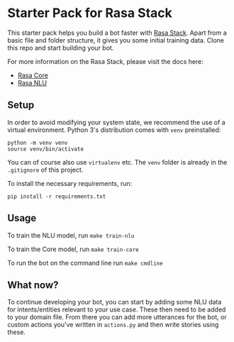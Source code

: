 # Starter Pack for Rasa Stack

This starter pack helps you build a bot faster with [Rasa Stack](http://rasa.com/products/rasa-stack/). Apart from a basic file and folder structure, it gives you some initial training data. Clone this repo and start building your bot.

For more information on the Rasa Stack, please visit the docs here:
- [Rasa Core](https://core.rasa.com/)
- [Rasa NLU](https://nlu.rasa.com/)

## Setup

In order to avoid modifying your system state, we recommend the use of a virtual environment. Python 3's distribution comes with `venv` preinstalled:

```
python -m venv venv
source venv/bin/activate
```

You can of course also use `virtualenv` etc. The `venv` folder is already in the `.gitignore` of this project.

To install the necessary requirements, run:

```
pip install -r requirements.txt
```

## Usage

To train the NLU model, run ``make train-nlu``

To train the Core model, run ``make train-core``

To run the bot on the command line run ``make cmdline``

## What now?

To continue developing your bot, you can start by adding some NLU data for intents/entities relevant to your use case. These then need to be added to your domain file. From there you can add more utterances for the bot, or custom actions you've written in `actions.py` and then write stories using these.
